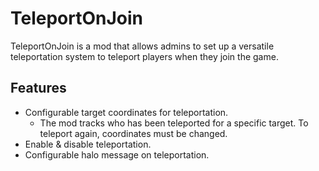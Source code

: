 # TeleportOnJoin

TeleportOnJoin is a mod that allows admins to set up a versatile teleportation system to teleport players when they join
the game.

## Features

- Configurable target coordinates for teleportation.
  - The mod tracks who has been teleported for a specific target. To teleport again, coordinates must be changed.
- Enable & disable teleportation.
- Configurable halo message on teleportation.
